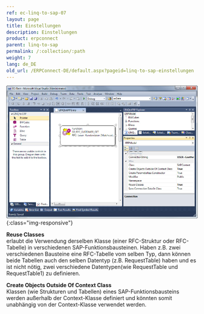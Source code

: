 ```yaml
---
ref: ec-linq-to-sap-07
layout: page
title: Einstellungen
description: Einstellungen
product: erpconnect
parent: linq-to-sap
permalink: /:collection/:path
weight: 7
lang: de_DE
old_url: /ERPConnect-DE/default.aspx?pageid=linq-to-sap-einstellungen
---
```



![LINQToERP-Settings](/img/content/LINQToERP-Settings.jpg){:class="img-responsive"}

**Reuse Classes** <br>
erlaubt die Verwendung derselben Klasse (einer RFC-Struktur oder RFC-Tabelle) in verschiedenen SAP-Funktionsbausteinen. Haben z.B. zwei verschiedenen Bausteine eine RFC-Tabelle vom selben Typ, dann können beide Tabellen auch den selben Datentyp (z.B. RequestTable) haben und es ist nicht nötig, zwei verschiedene Datentypen(wie RequestTable und RequestTable1) zu definieren.

**Create Objects Outside Of Context Class** <br>
Klassen (wie Strukturen und Tabellen) eines SAP-Funktionsbausteins werden außerhalb der Context-Klasse definiert und könnten somit unabhängig von der Context-Klasse verwendet werden. 